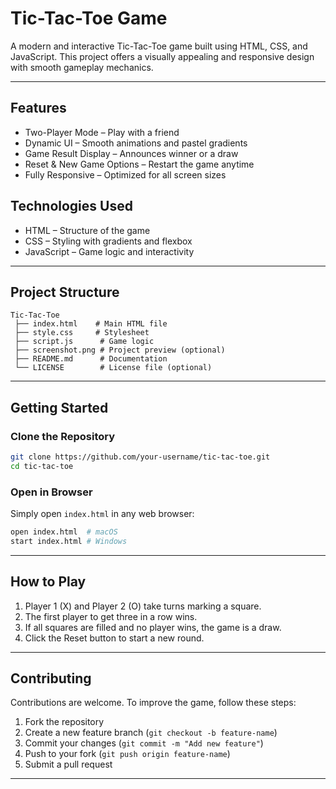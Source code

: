 # Tic-Tac-Toe Game

A modern and interactive Tic-Tac-Toe game built using HTML, CSS, and JavaScript. This project offers a visually appealing and responsive design with smooth gameplay mechanics.

---

## Features

- Two-Player Mode – Play with a friend  
- Dynamic UI – Smooth animations and pastel gradients  
- Game Result Display – Announces winner or a draw  
- Reset & New Game Options – Restart the game anytime  
- Fully Responsive – Optimized for all screen sizes  

## Technologies Used

- HTML – Structure of the game  
- CSS – Styling with gradients and flexbox  
- JavaScript – Game logic and interactivity  

---

## Project Structure

```
Tic-Tac-Toe
 ├── index.html    # Main HTML file
 ├── style.css     # Stylesheet
 ├── script.js      # Game logic
 ├── screenshot.png # Project preview (optional)
 ├── README.md      # Documentation
 └── LICENSE        # License file (optional)
```

---

## Getting Started

### Clone the Repository

```bash
git clone https://github.com/your-username/tic-tac-toe.git
cd tic-tac-toe
```

### Open in Browser  

Simply open `index.html` in any web browser:

```bash
open index.html  # macOS
start index.html # Windows
```

---

## How to Play  

1. Player 1 (X) and Player 2 (O) take turns marking a square.  
2. The first player to get three in a row wins.  
3. If all squares are filled and no player wins, the game is a draw.  
4. Click the Reset button to start a new round.  

---

## Contributing  

Contributions are welcome. To improve the game, follow these steps:  

1. Fork the repository  
2. Create a new feature branch (`git checkout -b feature-name`)  
3. Commit your changes (`git commit -m "Add new feature"`)  
4. Push to your fork (`git push origin feature-name`)  
5. Submit a pull request
   
---
 
